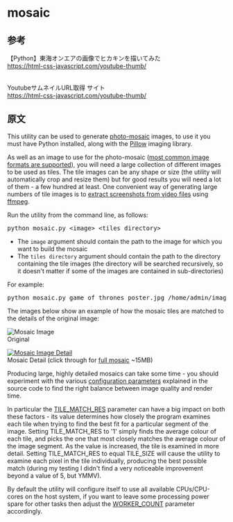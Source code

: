 # mosaic

## 参考
【Python】東海オンエアの画像でヒカキンを描いてみた <br>
https://html-css-javascript.com/youtube-thumb/ <br><br>

YoutubeサムネイルURL取得 サイト<br>
https://html-css-javascript.com/youtube-thumb/

## 原文

This utility can be used to generate [photo-mosaic](http://en.wikipedia.org/wiki/Photographic_mosaic) images, to use it you must have Python installed, along with the [Pillow](http://pillow.readthedocs.org/en/latest/) imaging library.

As well as an image to use for the photo-mosaic ([most common image formats are supported](http://pillow.readthedocs.org/en/latest/handbook/image-file-formats.html)), you will need a large collection of different images to be used as tiles. The tile images can be any shape or size (the utility will automatically crop and resize them) but for good results you will need a lot of them - a few hundred at least. One convenient way of generating large numbers of tile images is to [extract screenshots from video files](https://trac.ffmpeg.org/wiki/Create%20a%20thumbnail%20image%20every%20X%20seconds%20of%20the%20video) using [ffmpeg](https://www.ffmpeg.org/).

Run the utility from the command line, as follows:

<pre>python mosaic.py &lt;image&gt; &lt;tiles directory&gt;
</pre>

*   The `image` argument should contain the path to the image for which you want to build the mosaic
*   The `tiles directory` argument should contain the path to the directory containing the tile images (the directory will be searched recursively, so it doesn't matter if some of the images are contained in sub-directories)

For example:

<pre>python mosaic.py game_of_thrones_poster.jpg /home/admin/images/screenshots
</pre>

The images below show an example of how the mosaic tiles are matched to the details of the original image:

![Mosaic Image](https://codebox.net/assets/images/mosaic/mosaic_small.jpg)  
<span class="smallText">Original</span>

[![Mosaic Image Detail](https://codebox.net/assets/images/mosaic/mosaic_detail.jpg)](https://codebox.net/assets/images/mosaic/mosaic_large.jpg)  
<span class="smallText">Mosaic Detail (click through for [full mosaic](https://codebox.net/assets/images/mosaic/mosaic_large.jpg) ~15MB)</span>

Producing large, highly detailed mosaics can take some time - you should experiment with the various [configuration parameters](https://github.com/codebox/mosaic/blob/master/mosaic.py#L6) explained in the source code to find the right balance between image quality and render time.

In particular the [TILE_MATCH_RES](https://github.com/codebox/mosaic/blob/master/mosaic.py#L8) parameter can have a big impact on both these factors - its value determines how closely the program examines each tile when trying to find the best fit for a particular segment of the image. Setting TILE_MATCH_RES to '1' simply finds the average colour of each tile, and picks the one that most closely matches the average colour of the image segment. As the value is increased, the tile is examined in more detail. Setting TILE_MATCH_RES to equal TILE_SIZE will cause the utility to examine each pixel in the tile individually, producing the best possible match (during my testing I didn't find a very noticeable improvement beyond a value of 5, but YMMV).

By default the utility will configure itself to use all available CPUs/CPU-cores on the host system, if you want to leave some processing power spare for other tasks then adjust the [WORKER_COUNT](https://github.com/codebox/mosaic/blob/master/mosaic.py#L12) parameter accordingly.
